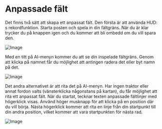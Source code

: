 # Anpassade fält


Det finns två sätt att skapa ett anpassat fält.
Den första är att använda HUD: s rekordfunktion.
Starta posten och spela in din fältgräns.
När du är klar trycker du på knappen igen och du kommer att bli ombedd om du vill spara den.

![Image](assets/recordcustomhelp_0_0_765_510.png)


Med en titt på AI-menyn kommer du att se din inspelade fältgräns.
Genom att klicka på namnet får du möjlighet att antingen radera det eller byt namn på det.

![Image](assets/donecustomhelp_0_0_765_510.png)


Det andra alternativet är att rita det på AI-menyn.
Har ingen traktor eller annat fordon valts (vänsterklicka någonstans på kartan), du får möjlighet att rita ett anpassat fält.
När du startat, tecknar texten anpassade fältlinjer med högerklick visas.
Använd höger musknapp för att klicka på en position där du vill börja.
Nästa högerklick kommer att rita en linje från din startpunkt till din andra position, vilket kommer att vara startpunkten för nästa rad.


![Image](assets/drawcustomhelp_0_0_765_510.png)

